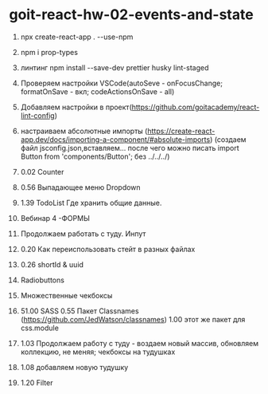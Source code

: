 # goit-react-hw-02-events-and-state

1. npx create-react-app . --use-npm
2. npm i prop-types
3. линтинг npm install --save-dev prettier husky lint-staged
4. Проверяем настройки VSCode(autoSeve - onFocusChange; formatOnSave - вкл;
   codeActionsOnSave - all)
5. Добавляем настройки в
   проект(https://github.com/goitacademy/react-lint-config)
6. настраиваем абсолютные импорты
   (https://create-react-app.dev/docs/importing-a-component/#absolute-imports)
   (создаем файл jsconfig.json,вставляем... после чего можно писать import
   Button from 'components/Button'; без ../../../)

7. 0.02 Counter
8. 0.56 Выпадающее меню Dropdown
9. 1.39 TodoList Где хранить общие данные.

10. Вебинар 4 -ФОРМЫ
11. Продолжаем работать с туду. Инпут
12. 0.20 Как переиспользовать стейт в разных файлах
13. 0.26 shortId & uuid
14. Radiobuttons
15. Множественные чекбоксы
16. 51.00 SASS 0.55 Пакет Classnames (https://github.com/JedWatson/classnames)
    1.00 этот же пакет для css.module
17. 1.03 Продолжаем работу с туду - воздаем новый массив, обновляем коллекцию,
    не меняя; чекбоксы на тудушках
18. 1.08 добавляем новую тудушку
19. 1.20 Filter
